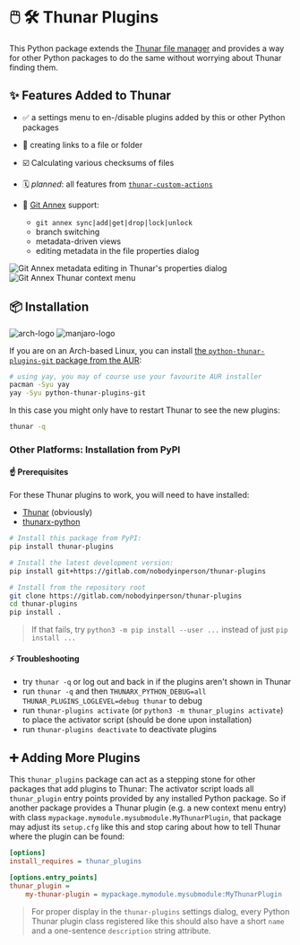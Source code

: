 # 🖱️ 🛠️ Thunar Plugins

This Python package extends the [Thunar file manager](https://docs.xfce.org/xfce/thunar/start) and provides a way for other Python packages to do the same without worrying about Thunar finding them.

## ✨ Features Added to Thunar

- ✅ a settings menu to en-/disable plugins added by this or other Python packages

- 🔗 creating links to a file or folder

- ☑️  Calculating various checksums of files

- 🗓️ *planned*: all features from [`thunar-custom-actions`](https://gitlab.com/nobodyinperson/thunar-custom-actions)

- 🔄 [Git Annex](https://git-annex.branchable.com) support:
    - `git annex sync|add|get|drop|lock|unlock`
    - branch switching
    - metadata-driven views
    - editing metadata in the file properties dialog

![Git Annex metadata editing in Thunar's properties dialog](https://gitlab.com/nobodyinperson/thunar-plugins/-/raw/master/doc/git-annex-properties.jpg)
![Git Annex Thunar context menu](https://gitlab.com/nobodyinperson/thunar-plugins/-/raw/master/doc/git-annex-view-context-menu.jpg)


## 📦 Installation

![arch-logo](https://img.shields.io/badge/Arch-Linux-success?style=for-the-badge&logo=arch-linux)
![manjaro-logo](https://img.shields.io/badge/Manjaro-Linux-success?style=for-the-badge&logo=manjaro) 

If you are on an Arch-based Linux, you can install [the `python-thunar-plugins-git` package from the AUR](https://aur.archlinux.org/packages/python-thunar-plugins-git/):

```bash
# using yay, you may of course use your favourite AUR installer
pacman -Syu yay
yay -Syu python-thunar-plugins-git
```

In this case you might only have to restart Thunar to see the new plugins:

```bash
thunar -q
```

### Other Platforms: Installation from PyPI

#### ☝️ Prerequisites

For these Thunar plugins to work, you will need to have installed:

- [Thunar](https://gitlab.xfce.org/xfce/thunar) (obviously)
- [thunarx-python](https://gitlab.xfce.org/bindings/thunarx-python)



```bash
# Install this package from PyPI:
pip install thunar-plugins

# Install the latest development version:
pip install git+https://gitlab.com/nobodyinperson/thunar-plugins

# Install from the repository root
git clone https://gitlab.com/nobodyinperson/thunar-plugins
cd thunar-plugins
pip install .
```

> If that fails, try `python3 -m pip install --user ...` instead of just `pip install ...`


#### ⚡ Troubleshooting

- try `thunar -q` or log out and back in if the plugins aren't shown in Thunar
- run `thunar -q` and then `THUNARX_PYTHON_DEBUG=all THUNAR_PLUGINS_LOGLEVEL=debug thunar` to debug
- run `thunar-plugins activate` (or `python3 -m thunar_plugins activate`) to place the activator script (should be done upon installation)
- run `thunar-plugins deactivate` to deactivate plugins


## ➕ Adding More Plugins

This `thunar_plugins` package can act as a stepping stone for other packages
that add plugins to Thunar: The activator script loads all `thunar_plugin`
entry points provided by any installed Python package. So if another package
provides a Thunar plugin (e.g. a new context menu entry) with class
`mypackage.mymodule.mysubmodule.MyThunarPlugin`, that package may adjust its
`setup.cfg` like this and stop caring about how to tell Thunar where the plugin
can be found:

```ini
[options]
install_requires = thunar_plugins

[options.entry_points]
thunar_plugin =
    my-thunar-plugin = mypackage.mymodule.mysubmodule:MyThunarPlugin
```

> For proper display in the `thunar-plugins` settings dialog, every Python Thunar
> plugin class registered like this should also have a short `name` and a
> one-sentence `description` string attribute.
